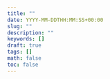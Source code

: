 ```yaml
---
title: ""
date: YYYY-MM-DDTHH:MM:SS+00:00
slug: ""
description: ""
keywords: []
draft: true
tags: []
math: false
toc: false
---
```



